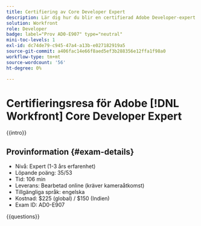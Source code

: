 ```yaml
---
title: Certifiering av Core Developer Expert
description: Lär dig hur du blir en certifierad Adobe Developer-expert i Adobe [!DNL Workfront].
solution: Workfront
role: Developer
badge: label="Prov AD0-E907" type="neutral"
mini-toc-levels: 1
exl-id: dc74de79-c945-47a4-a13b-e027182919a5
source-git-commit: a406fac14e66f8aed5ef3b288356e12ffa1f98a0
workflow-type: tm+mt
source-wordcount: '56'
ht-degree: 0%

---
```


# Certifieringsresa för Adobe [!DNL Workfront] Core Developer Expert

{{intro}}

## Provinformation {#exam-details}

* Nivå: Expert (1-3 års erfarenhet)
* Löpande poäng: 35/53
* Tid: 106 min
* Leverans: Bearbetad online (kräver kameraåtkomst)
* Tillgängliga språk: engelska
* Kostnad: $225 (global) / $150 (Indien)
* Exam ID: AD0-E907

{{questions}}
